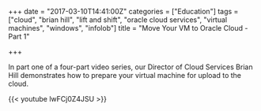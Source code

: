+++
date = "2017-03-10T14:41:00Z"
categories = ["Education"]
tags = ["cloud", "brian hill", "lift and shift", "oracle cloud services", "virtual machines", "windows", "infolob"]
title = "Move Your VM to Oracle Cloud - Part 1"

+++

In part one of a four-part video series, our Director of Cloud Services Brian Hill demonstrates how to prepare your virtual machine for upload to the cloud.
 
{{< youtube lwFCj0Z4JSU >}}